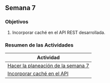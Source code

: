 ## Semana 7

### Objetivos

1. Incorporar caché en el API REST desarrollada.

### Resumen de las Actividades

| Actividad                                                                        |
| -------------------------------------------------------------------------------- |
| [Hacer la planeación de la semana 7](../semana2/s2_syp.md) |
| [Incorporar caché en el API](s7_cache.md)                                            |
